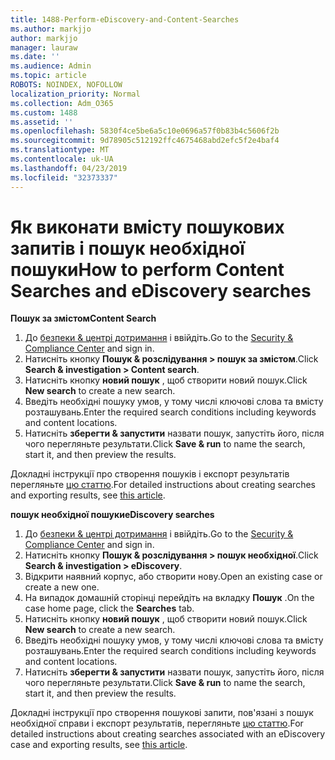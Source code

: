 ```yaml
---
title: 1488-Perform-eDiscovery-and-Content-Searches
ms.author: markjjo
author: markjjo
manager: lauraw
ms.date: ''
ms.audience: Admin
ms.topic: article
ROBOTS: NOINDEX, NOFOLLOW
localization_priority: Normal
ms.collection: Adm_O365
ms.custom: 1488
ms.assetid: ''
ms.openlocfilehash: 5830f4ce5be6a5c10e0696a57f0b83b4c5606f2b
ms.sourcegitcommit: 9d78905c512192ffc4675468abd2efc5f2e4baf4
ms.translationtype: MT
ms.contentlocale: uk-UA
ms.lasthandoff: 04/23/2019
ms.locfileid: "32373337"
---
```

# <a name="how-to-perform-content-searches-and-ediscovery-searches"></a><span data-ttu-id="a0a38-102">Як виконати вмісту пошукових запитів і пошук необхідної пошуки</span><span class="sxs-lookup"><span data-stu-id="a0a38-102">How to perform Content Searches and eDiscovery searches</span></span>

<span data-ttu-id="a0a38-103">**Пошук за змістом**</span><span class="sxs-lookup"><span data-stu-id="a0a38-103">**Content Search**</span></span>

1. <span data-ttu-id="a0a38-104">До [безпеки & центрі дотримання](https://protection.office.com) і ввійдіть.</span><span class="sxs-lookup"><span data-stu-id="a0a38-104">Go to the [Security & Compliance Center](https://protection.office.com) and sign in.</span></span>
2. <span data-ttu-id="a0a38-105">Натисніть кнопку **Пошук & розслідування > пошук за змістом**.</span><span class="sxs-lookup"><span data-stu-id="a0a38-105">Click **Search & investigation > Content search**.</span></span>
3. <span data-ttu-id="a0a38-106">Натисніть кнопку **новий пошук** , щоб створити новий пошук.</span><span class="sxs-lookup"><span data-stu-id="a0a38-106">Click **New search** to create a new search.</span></span>
4. <span data-ttu-id="a0a38-107">Введіть необхідні пошуку умов, у тому числі ключові слова та вмісту розташувань.</span><span class="sxs-lookup"><span data-stu-id="a0a38-107">Enter the required search conditions including keywords and content locations.</span></span>  
5. <span data-ttu-id="a0a38-108">Натисніть **зберегти & запустити** назвати пошук, запустіть його, після чого перегляньте результати.</span><span class="sxs-lookup"><span data-stu-id="a0a38-108">Click **Save & run** to name the search, start it, and then preview the results.</span></span> 
 
<span data-ttu-id="a0a38-109">Докладні інструкції про створення пошуків і експорт результатів перегляньте [цю статтю](https://docs.microsoft.com/office365/securitycompliance/content-search).</span><span class="sxs-lookup"><span data-stu-id="a0a38-109">For detailed instructions about creating searches and exporting results, see [this article](https://docs.microsoft.com/office365/securitycompliance/content-search).</span></span>

<span data-ttu-id="a0a38-110">**пошук необхідної пошуки**</span><span class="sxs-lookup"><span data-stu-id="a0a38-110">**eDiscovery searches**</span></span>

1. <span data-ttu-id="a0a38-111">До [безпеки & центрі дотримання](https://protection.office.com) і ввійдіть.</span><span class="sxs-lookup"><span data-stu-id="a0a38-111">Go to the [Security & Compliance Center](https://protection.office.com) and sign in.</span></span>
2. <span data-ttu-id="a0a38-112">Натисніть кнопку **Пошук & розслідування > пошук необхідної**.</span><span class="sxs-lookup"><span data-stu-id="a0a38-112">Click **Search & investigation > eDiscovery**.</span></span>
3. <span data-ttu-id="a0a38-113">Відкрити наявний корпус, або створити нову.</span><span class="sxs-lookup"><span data-stu-id="a0a38-113">Open an existing case or create a new one.</span></span>
4. <span data-ttu-id="a0a38-114">На випадок домашній сторінці перейдіть на вкладку **Пошук** .</span><span class="sxs-lookup"><span data-stu-id="a0a38-114">On the case home page, click the **Searches** tab.</span></span>  
5. <span data-ttu-id="a0a38-115">Натисніть кнопку **новий пошук** , щоб створити новий пошук.</span><span class="sxs-lookup"><span data-stu-id="a0a38-115">Click **New search** to create a new search.</span></span>
6. <span data-ttu-id="a0a38-116">Введіть необхідні пошуку умов, у тому числі ключові слова та вмісту розташувань.</span><span class="sxs-lookup"><span data-stu-id="a0a38-116">Enter the required search conditions including keywords and content locations.</span></span>  
7. <span data-ttu-id="a0a38-117">Натисніть **зберегти & запустити** назвати пошук, запустіть його, після чого перегляньте результати.</span><span class="sxs-lookup"><span data-stu-id="a0a38-117">Click **Save & run** to name the search, start it, and then preview the results.</span></span>

<span data-ttu-id="a0a38-118">Докладні інструкції про створення пошукові запити, пов'язані з пошук необхідної справи і експорт результатів, перегляньте [цю статтю](https://docs.microsoft.com/office365/securitycompliance/ediscovery-cases).</span><span class="sxs-lookup"><span data-stu-id="a0a38-118">For detailed instructions about creating searches associated with an eDiscovery case and exporting results, see [this article](https://docs.microsoft.com/office365/securitycompliance/ediscovery-cases).</span></span>